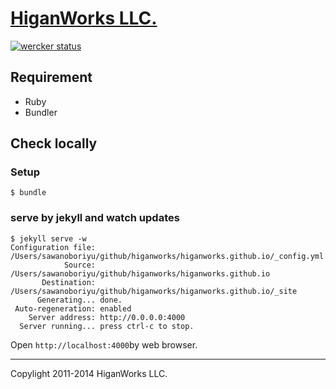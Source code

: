 # [HiganWorks LLC.](http://higanworks.com/ "HiganWorks LLC.")

[![wercker status](https://app.wercker.com/status/43cfa8b075ec1c22929b574c7c18db43/m/ "wercker status")](https://app.wercker.com/project/bykey/43cfa8b075ec1c22929b574c7c18db43)

## Requirement

- Ruby
- Bundler

## Check locally

### Setup

```
$ bundle
```

### serve by jekyll and watch updates 

```
$ jekyll serve -w
Configuration file: /Users/sawanoboriyu/github/higanworks/higanworks.github.io/_config.yml
            Source: /Users/sawanoboriyu/github/higanworks/higanworks.github.io
       Destination: /Users/sawanoboriyu/github/higanworks/higanworks.github.io/_site
      Generating... done.
 Auto-regeneration: enabled
    Server address: http://0.0.0.0:4000
  Server running... press ctrl-c to stop.
```

Open `http://localhost:4000`by web browser.

----

Copylight 2011-2014 HiganWorks LLC.
